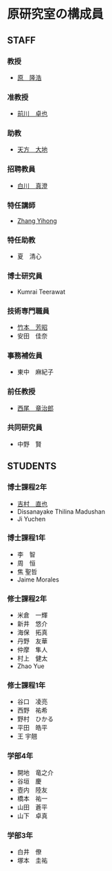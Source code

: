 # 原研究室の構成員
## STAFF
### 教授
- [原　隆浩](http://www-mmde.ist.osaka-u.ac.jp/~hara/index-jp.html)
### 准教授
- [前川　卓也](http://www-mmde.ist.osaka-u.ac.jp/~maekawa/)
### 助教
- [天方　大地](https://amgt-d1.github.io/)
### 招聘教員
- [白川　真澄](http://iwnsew.com/)
### 特任講師
- [Zhang Yihong](https://www.ringspool.com/yihongzhang)
### 特任助教
- 夏　清心
### 博士研究員
- Kumrai Teerawat
### 技術専門職員
- [竹本　芳昭](http://www-mmde.ist.osaka-u.ac.jp/~takemoto/index-jp.html)
- 安田　佳奈
### 事務補佐員
- 東中　麻紀子
### 前任教授
- [西尾　章治郎](https://mmde-lab.github.io/member-webpage/nishio/index-jp.html)
### 共同研究員
- 中野　賢
## STUDENTS
### 博士課程2年
- [吉村　直也](https://www.linkedin.com/in/naoya-yoshimura-3b783a177/)
- Dissanayake Thilina Madushan
- Ji Yuchen
### 博士課程1年
- 李　智
- 周　恒
- 焦 聖哲
- Jaime Morales
### 修士課程2年
- 米倉　一輝
- 新井　悠介
- 海保　拓真
- 丹野　友華
- 仲摩　隼人
- 村上　健太
- Zhao Yue
### 修士課程1年
- 谷口　凌亮
- 西野　祐希
- 野村　ひかる
- 平田　皓平
- 王 宇翹
### 学部4年
- 開地　竜之介
- 谷垣　慶
- 壺内　陸友
- 橋本　祐一
- 山田　蒼平
- 山下　卓真
### 学部3年
- 白井　僚
- 塚本　圭祐
